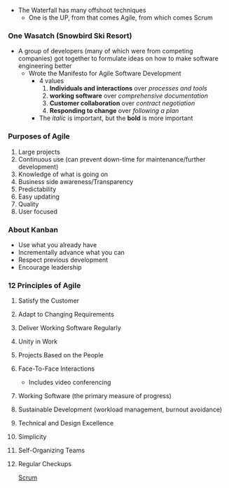 - The Waterfall has many offshoot techniques
	- One is the UP, from that comes Agile, from which comes Scrum
	  
### One Wasatch (Snowbird Ski Resort)

- A group of developers (many of which were from competing companies) got together to formulate ideas on how to make software engineering better
	- Wrote the Manifesto for Agile Software Development
		- 4 values
			1. **Individuals and interactions** over *processes and tools*
			2. **working software** over *comprehensive documentation*
			3. **Customer collaboration** over *contract negotiation*
			4. **Responding to change** over *following a plan*
		- The *italic* is important, but the **bold** is more important
		  
### Purposes of Agile

1. Large projects
2. Continuous use (can prevent down-time for maintenance/further development)
3. Knowledge of what is going on
4. Business side awareness/Transparency
5. Predictability
6. Easy updating
7. Quality
8. User focused
   
### About Kanban

- Use what you already have 
- Incrementally advance what you can
- Respect previous development
- Encourage leadership

### 12 Principles of Agile

1. Satisfy the Customer
2. Adapt to Changing Requirements
3. Deliver Working Software Regularly
4. Unity in Work
5. Projects Based on the People
6. Face-To-Face Interactions 
	-  Includes video conferencing
7. Working Software (the primary measure of progress)
8. Sustainable Development (workload management, burnout avoidance)
9. Technical and Design Excellence
10. Simplicity
11. Self-Organizing Teams
12. Regular Checkups

	[Scrum](notes/Spring%202023/Software%20Engineering/Scrum.md)